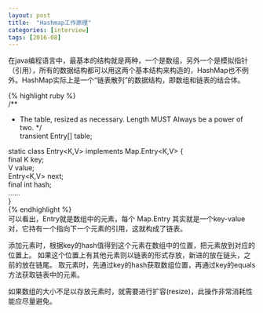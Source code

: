 ```yaml
---
layout: post
title:  "Hashmap工作原理"
categories: [interview]
tags: [2016-08]
---
```


在java编程语言中，最基本的结构就是两种，一个是数组，另外一个是模拟指针（引用），所有的数据结构都可以用这两个基本结构来构造的，HashMap也不例外。HashMap实际上是一个“链表散列”的数据结构，即数组和链表的结合体。  

{% highlight ruby %}  
/** 
 * The table, resized as necessary. Length MUST Always be a power of two. 
 */  
transient Entry[] table;  
  
static class Entry<K,V> implements Map.Entry<K,V> {  
    final K key;  
    V value;  
    Entry<K,V> next;  
    final int hash;  
    ……  
}  
{% endhighlight %}  
可以看出，Entry就是数组中的元素，每个 Map.Entry 其实就是一个key-value对，它持有一个指向下一个元素的引用，这就构成了链表。 

添加元素时，根据key的hash值得到这个元素在数组中的位置，把元素放到对应的位置上。
如果这个位置上有其他元素则以链表的形式存放，新进的放在链头，之前的放在链尾。
取元素时，先通过key的hash获取数组位置，再通过key的equals方法获取链表中的元素。

如果数组的大小不足以存放元素时，就需要进行扩容(resize)，此操作非常消耗性能应尽量避免。
